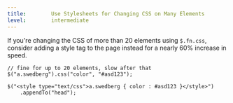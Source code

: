 ```yaml
---
title:        Use Stylesheets for Changing CSS on Many Elements
level:        intermediate
---
```


If you're changing the CSS of more than 20 elements using `$.fn.css`, consider
adding a style tag to the page instead for a nearly 60% increase in speed.

```
// fine for up to 20 elements, slow after that
$("a.swedberg").css("color", "#asd123");

$("<style type="text/css">a.swedberg { color : #asd123 }</style>")
    .appendTo("head");
```

